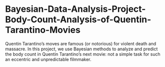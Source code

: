 # Bayesian-Data-Analysis-Project-Body-Count-Analysis-of-Quentin-Tarantino-Movies
Quentin Tarantino’s moves are famous (or notorious) for violent death and massacre. In this project, we use Bayesian methods to analyze and predict the body count in Quentin Tarantino’s next movie: not a simple task for such an eccentric and unpredictable filmmaker. 
